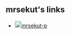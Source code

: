 ## mrsekut's links

- <img src="https://i.gyazo.com/7057219f5b20ca8afd122945b72453d3.png" width="18">[mrsekut-p](https://scrapbox.io/mrsekut-p/)
